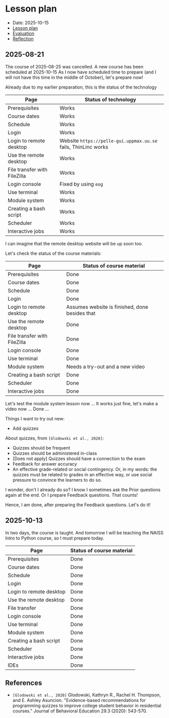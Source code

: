 # Lesson plan

- Date: 2025-10-15
- [Lesson plan](../../lesson_plans/20251015/README.md)
- [Evaluation](../../evaluations/20251015/README.md)
- [Reflection](../../reflections/20251015/README.md)

## 2025-08-21

The course of 2025-08-25 was cancelled.
A new course has been scheduled at 2025-10-15
As I now have scheduled time to prepare (and I will not have
this time in the middle of October), let's prepare now!

Already due to my earlier preparation,
this is the status of the technology

<!-- markdownlint-disable MD013 --><!-- Tables cannot be split up over lines, hence will break 80 characters per line -->

Page                        |Status of technology
----------------------------|-----------------------------------------------------------------------------
Prerequisites               |Works
Course dates                |Works
Schedule                    |Works
Login                       |Works
Login to remote desktop     |Website `https://pelle-gui.uppmax.uu.se` fails, ThinLinc works
Use the remote desktop      |Works
File transfer with FileZilla|Works
Login console               |Fixed by using `eog`
Use terminal                |Works
Module system               |Works
Creating a bash script      |Works
Scheduler                   |Works
Interactive jobs            |Works

<!-- markdownlint-enable MD013 -->

I can imagine that the remote desktop website will be up soon too.

Let's check the status of the course materials:

<!-- markdownlint-disable MD013 --><!-- Tables cannot be split up over lines, hence will break 80 characters per line -->

Page                        |Status of course material
----------------------------|-----------------------------------------------------------------------------
Prerequisites               |Done
Course dates                |Done
Schedule                    |Done
Login                       |Done
Login to remote desktop     |Assumes website is finished, done besides that
Use the remote desktop      |Done
File transfer with FileZilla|Done
Login console               |Done
Use terminal                |Done
Module system               |Needs a try-out and a new video
Creating a bash script      |Done
Scheduler                   |Done
Interactive jobs            |Done

<!-- markdownlint-enable MD013 -->

Let's test the module system lesson now ...
It works just fine, let's make a video now ...
Done ...

Things I want to try out new:

- Add quizzes

About quizzes, from `[Glodowski et al., 2020]`:

- Quizzes should be frequent
- Quizzes should be administered in-class
- [Does not apply] Quizzes should have a connection to the exam
- Feedback for answer accuracy
- An effective grade-related or social contingency. Or, in my words:
  the quizzes must be related to grades in an effective way,
  or use social pressure to convince the learners to do so.

I wonder, don't I already do so? I know I sometimes ask the Prior
questions again at the end. Or I prepare Feedback questions.
That counts!

Hence, I am done, after preparing the Feedback questions. Let's do it!

## 2025-10-13

In two days, the course is taught. And tomorrow I will be teaching
the NAISS Intro to Python course, so I must prepare today.

<!-- markdownlint-disable MD013 --><!-- Tables cannot be split up over lines, hence will break 80 characters per line -->

Page                        |Status of course material
----------------------------|-----------------------------------------------------------------------------
Prerequisites               |Done
Course dates                |Done
Schedule                    |Done
Login                       |Done
Login to remote desktop     |Done
Use the remote desktop      |Done
File transfer               |Done
Login console               |Done
Use terminal                |Done
Module system               |Done
Creating a bash script      |Done
Scheduler                   |Done
Interactive jobs            |Done
IDEs                        |Done

<!-- markdownlint-enable MD013 -->

## References

- `[Glodowski et al., 2020]` Glodowski, Kathryn R., Rachel H. Thompson,
  and E. Ashley Asuncion. "Evidence-based recommendations for programming
  quizzes to improve college student behavior in residential courses."
  Journal of Behavioral Education 29.3 (2020): 543-570.

